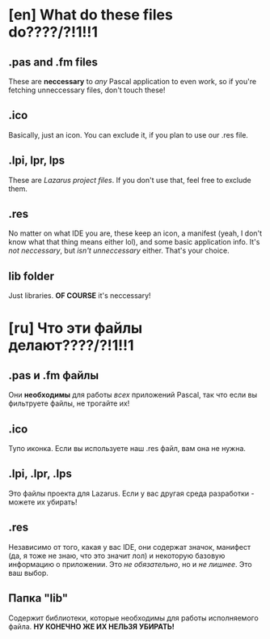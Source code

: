 # [en] What do these files do????/?!1!!1

## .pas and .fm files

These are **neccessary** to *any* Pascal application to even work, so if you're fetching unneccessary files, don't touch these!

## .ico

Basically, just an icon. You can exclude it, if you plan to use our .res file.

## .lpi, lpr, lps

These are *Lazarus project files*. If you don't use that, feel free to exclude them.

## .res

No matter on what IDE you are, these keep an icon, a manifest (yeah, I don't know what that thing means either lol), and some basic application info.
It's *not neccessary*, but *isn't unneccessary* either. That's your choice.

## lib folder

Just libraries. **OF COURSE** it's neccessary!

# [ru] Что эти файлы делают????/?!1!!1

## .pas и .fm файлы
Они **необходимы** для работы *всех* приложений Pascal, так что если вы фильтруете файлы, не трогайте их!

## .ico
Тупо иконка. Если вы используете наш .res файл, вам она не нужна.

## .lpi, .lpr, .lps
Это файлы проекта для Lazarus. Если у вас другая среда разработки - можете их убирать!

## .res
Независимо от того, какая у вас IDE, они содержат значок, манифест (да, я тоже не знаю, что это значит лол) и некоторую базовую информацию о приложении. Это *не обязательно*, но и *не лишнее*. Это ваш выбор.

## Папка "lib"
Содержит библиотеки, которые необходимы для работы исполняемого файла. **НУ КОНЕЧНО ЖЕ ИХ НЕЛЬЗЯ УБИРАТЬ!**
